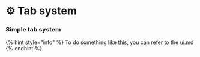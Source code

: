 # ⚙ Tab system

### Simple tab system

{% hint style="info" %}
To do something like this, you can refer to the [ui.md](../variables/ui.md "mention")<mark style="color:blue;"></mark>
{% endhint %}

